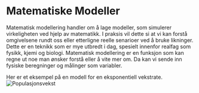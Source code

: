 # Matematiske Modeller

Matematisk modellering handler om å lage modeller, som simulerer virkeligheten ved hjelp av matematikk. I praksis vil dette si at vi kan forstå omgivelsene rundt oss eller etterligne reelle senarioer ved å bruke likninger. Dette er en teknikk som er mye utbredt i dag, spesielt innenfor realfag som fysikk, kjemi og biologi. Matematisk modellering er en funksjon som kan regne ut noe man ønsker forstå eller å vite mer om. Da kan vi sende inn fysiske beregninger og målinger som variabler.


Her er et eksempel på en modell for en eksponentiell vekstrate.
![Populasjonsvekst](https://github.com/Hasardous/Gode-Tanker-Prosjekt/blob/master/populasjonsvekst.PNG)
